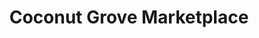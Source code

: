 ---
title: "Coconut Grove Marketplace"
url: /kailua-kona/coconut-grove-marketplace/
shop: Einkaufszentrum
---